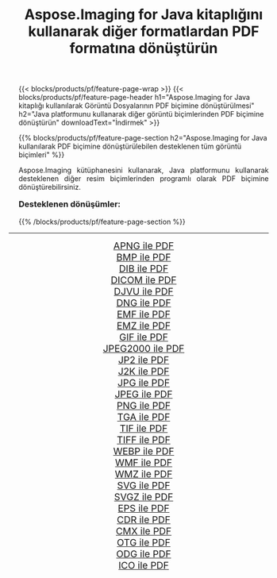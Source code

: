 ﻿---
title: Aspose.Imaging for Java kitaplığını kullanarak diğer formatlardan PDF formatına dönüştürün 
weight: 3920
url: /tr/java/conversion/to/pdf/ 
lang: tr
langdirlevel: 2
locales: zh-hans,ja,it,ru,de,es,fr,nl,id,lt,pl,pt,vi,tr,ko,zh-hant,ar,hi,th,sv,cs,uk,he
description: Aspose.Imaging'i kullanarak Java kullanan diğer biçimlerden PDF biçimine dönüştürebilirsiniz
---

{{< blocks/products/pf/feature-page-wrap >}}
{{< blocks/products/pf/feature-page-header h1="Aspose.Imaging for Java kitaplığı kullanılarak Görüntü Dosyalarının PDF biçimine dönüştürülmesi" h2="Java platformunu kullanarak diğer görüntü biçimlerinden PDF biçimine dönüştürün" downloadText="İndirmek" >}}


{{% blocks/products/pf/feature-page-section  h2="Aspose.Imaging for Java kullanılarak PDF biçimine dönüştürülebilen desteklenen tüm görüntü biçimleri" %}}
<p align=justify>Aspose.Imaging kütüphanesini kullanarak, Java platformunu kullanarak desteklenen diğer resim biçimlerinden programlı olarak PDF biçimine dönüştürebilirsiniz.</p>
<h3 style="margin-top:16px;">
Desteklenen dönüşümler:
</h3>
{{% /blocks/products/pf/feature-page-section %}}
<div class="container-fluid productfamilypage bg-gray">
    <div class="convertypes bg-gray agp-content section">
        <div class="container">
		<hr style="margin-left:-20px;"/>
		<div class="row other-converters" style="gap: 10px;font-size: 19px;text-align:center;">
		    <div class='col-md-3 other-converter remove-lp remove-rp'><a href="/imaging/tr/java/conversion/apng-to-pdf/" style="padding:15px;">APNG ile PDF</a></div>
<div class='col-md-3 other-converter remove-lp remove-rp'><a href="/imaging/tr/java/conversion/bmp-to-pdf/" style="padding:15px;">BMP ile PDF</a></div>
<div class='col-md-3 other-converter remove-lp remove-rp'><a href="/imaging/tr/java/conversion/dib-to-pdf/" style="padding:15px;">DIB ile PDF</a></div>
<div class='col-md-3 other-converter remove-lp remove-rp'><a href="/imaging/tr/java/conversion/dicom-to-pdf/" style="padding:15px;">DICOM ile PDF</a></div>
<div class='col-md-3 other-converter remove-lp remove-rp'><a href="/imaging/tr/java/conversion/djvu-to-pdf/" style="padding:15px;">DJVU ile PDF</a></div>
<div class='col-md-3 other-converter remove-lp remove-rp'><a href="/imaging/tr/java/conversion/dng-to-pdf/" style="padding:15px;">DNG ile PDF</a></div>
<div class='col-md-3 other-converter remove-lp remove-rp'><a href="/imaging/tr/java/conversion/emf-to-pdf/" style="padding:15px;">EMF ile PDF</a></div>
<div class='col-md-3 other-converter remove-lp remove-rp'><a href="/imaging/tr/java/conversion/emz-to-pdf/" style="padding:15px;">EMZ ile PDF</a></div>
<div class='col-md-3 other-converter remove-lp remove-rp'><a href="/imaging/tr/java/conversion/gif-to-pdf/" style="padding:15px;">GIF ile PDF</a></div>
<div class='col-md-3 other-converter remove-lp remove-rp'><a href="/imaging/tr/java/conversion/jpeg2000-to-pdf/" style="padding:15px;">JPEG2000 ile PDF</a></div>
<div class='col-md-3 other-converter remove-lp remove-rp'><a href="/imaging/tr/java/conversion/jp2-to-pdf/" style="padding:15px;">JP2 ile PDF</a></div>
<div class='col-md-3 other-converter remove-lp remove-rp'><a href="/imaging/tr/java/conversion/j2k-to-pdf/" style="padding:15px;">J2K ile PDF</a></div>
<div class='col-md-3 other-converter remove-lp remove-rp'><a href="/imaging/tr/java/conversion/jpg-to-pdf/" style="padding:15px;">JPG ile PDF</a></div>
<div class='col-md-3 other-converter remove-lp remove-rp'><a href="/imaging/tr/java/conversion/jpeg-to-pdf/" style="padding:15px;">JPEG ile PDF</a></div>
<div class='col-md-3 other-converter remove-lp remove-rp'><a href="/imaging/tr/java/conversion/png-to-pdf/" style="padding:15px;">PNG ile PDF</a></div>
<div class='col-md-3 other-converter remove-lp remove-rp'><a href="/imaging/tr/java/conversion/tga-to-pdf/" style="padding:15px;">TGA ile PDF</a></div>
<div class='col-md-3 other-converter remove-lp remove-rp'><a href="/imaging/tr/java/conversion/tif-to-pdf/" style="padding:15px;">TIF ile PDF</a></div>
<div class='col-md-3 other-converter remove-lp remove-rp'><a href="/imaging/tr/java/conversion/tiff-to-pdf/" style="padding:15px;">TIFF ile PDF</a></div>
<div class='col-md-3 other-converter remove-lp remove-rp'><a href="/imaging/tr/java/conversion/webp-to-pdf/" style="padding:15px;">WEBP ile PDF</a></div>
<div class='col-md-3 other-converter remove-lp remove-rp'><a href="/imaging/tr/java/conversion/wmf-to-pdf/" style="padding:15px;">WMF ile PDF</a></div>
<div class='col-md-3 other-converter remove-lp remove-rp'><a href="/imaging/tr/java/conversion/wmz-to-pdf/" style="padding:15px;">WMZ ile PDF</a></div>
<div class='col-md-3 other-converter remove-lp remove-rp'><a href="/imaging/tr/java/conversion/svg-to-pdf/" style="padding:15px;">SVG ile PDF</a></div>
<div class='col-md-3 other-converter remove-lp remove-rp'><a href="/imaging/tr/java/conversion/svgz-to-pdf/" style="padding:15px;">SVGZ ile PDF</a></div>
<div class='col-md-3 other-converter remove-lp remove-rp'><a href="/imaging/tr/java/conversion/eps-to-pdf/" style="padding:15px;">EPS ile PDF</a></div>
<div class='col-md-3 other-converter remove-lp remove-rp'><a href="/imaging/tr/java/conversion/cdr-to-pdf/" style="padding:15px;">CDR ile PDF</a></div>
<div class='col-md-3 other-converter remove-lp remove-rp'><a href="/imaging/tr/java/conversion/cmx-to-pdf/" style="padding:15px;">CMX ile PDF</a></div>
<div class='col-md-3 other-converter remove-lp remove-rp'><a href="/imaging/tr/java/conversion/otg-to-pdf/" style="padding:15px;">OTG ile PDF</a></div>
<div class='col-md-3 other-converter remove-lp remove-rp'><a href="/imaging/tr/java/conversion/odg-to-pdf/" style="padding:15px;">ODG ile PDF</a></div>
<div class='col-md-3 other-converter remove-lp remove-rp'><a href="/imaging/tr/java/conversion/ico-to-pdf/" style="padding:15px;">ICO ile PDF</a></div>
                </div>
        </div>
    </div>
</div>
<br/>

